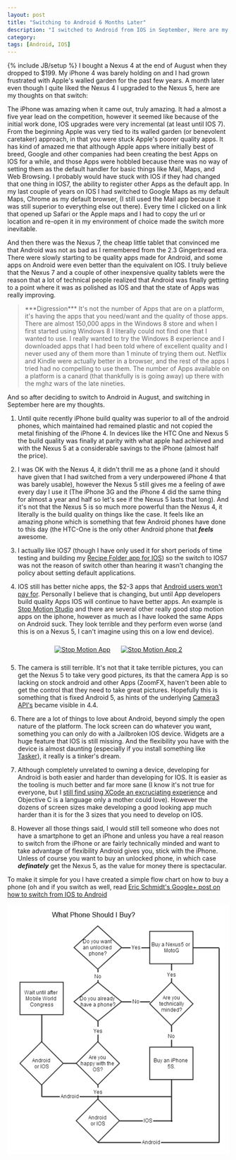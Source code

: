 ```yaml
---
layout: post
title: "Switching to Android 6 Months Later"
description: "I switched to Android from IOS in September, Here are my thoughts"
category: 
tags: [Android, IOS]
---
```

{% include JB/setup %}
I bought a Nexus 4 at the end of August when they dropped to $199.  My iPhone 4 was barely holding on and I had grown
frustrated with Apple's walled garden for the past few years.  A month later even though I quite liked the Nexus 4
I upgraded to the Nexus 5, here are my thoughts on that switch:

The iPhone was amazing when it came out, truly amazing.  It had a almost a five year lead on the competition, however
it seemed like because of the initial work done, IOS upgrades were very incremental (at least until IOS 7).  From the
beginning Apple was very tied to its walled garden (or benevolent caretaker) approach, in that you were stuck Apple's
poorer quality apps.  It has kind of amazed me that although Apple apps where initially best of breed, Google and other
companies had been creating the best Apps on IOS for a while, and those Apps were hobbled because there was no way
of setting them as the default handler for basic things like Mail, Maps, and Web Browsing.  I probably would have stuck
with IOS if they had changed that one thing in IOS7, the ability to register other Apps as the default app.  In my last
couple of years on IOS I had switched to Google Maps as my default Maps, Chrome as my default browser, (I still used
the Mail app because it was still superior to everything else out there).  Every time I clicked on a link that opened up
Safari or the Apple maps and I had to copy the url or location and re-open it in my environment of choice made the
switch more inevitable.

And then there was the Nexus 7, the cheap little tablet that convinced me that Android was not as bad as I remembered
from the 2.3 Gingerbread era.  There were slowly starting to be quality apps made for Android, and some apps on Android
were even better than the equivalent on IOS.  I truly believe that the Nexus 7 and a couple of other inexpensive quality
tablets were the reason that a lot of technical people realized that Android was finally getting to a point where it
was as polished as IOS and that the state of Apps was really improving.

<blockquote>***Digression*** It's not the number of Apps that are on a platform, it's having the apps that you need/want
and the quality of those apps.   There are almost 150,000 apps in the Windows 8 store and when I first started using Windows 8
I literally could not find one that I wanted to use.  I really
wanted to try the Windows 8 experience and I downloaded apps that I had been told where of excellent quality and I never used
any of them more than 1 minute of trying them out.   Netflix and Kindle were actually better in a browser, and the rest of the
apps I tried had no compelling to use them.  The number of Apps available on a platform is a canard (that thankfully is
is going away) up there with the mghz wars of the late nineties.
</blockquote>

And so after deciding to switch to Android in August, and switching in September here are my thoughts.

1.  Until quite recently iPhone build quality was superior to all of the android phones, which maintained had remained plastic
and not copied the metal finishing of the iPhone 4.  In devices like the HTC One and Nexus 5 the build quality was finally
 at parity with what apple had achieved and with the Nexus 5 at a considerable savings to the iPhone (almost half the price).

2. I was OK with the Nexus 4, it didn't thrill me as a phone (and it should have given that I had switched from a very underpowered
 iPhone 4 that was barely usable), however the Nexus 5 still gives me a feeling of awe every day I use it (The iPhone 3G and the iPhone 4
 did the same thing for almost a year and half so let's see if the Nexus 5 lasts that long).  And it's not that the Nexus 5 is so
 much more powerful than the Nexus 4, it literally is the build quality on things like the case.  It feels like an amazing
 phone which is something that few Android phones have done to this day (the HTC-One is the only other Android phone that
 ***feels*** awesome.

3. I actually like IOS7 (though I have only used it for short periods of time testing and building my
[Recipe Folder app for IOS](https://itunes.apple.com/ca/app/recipe-folder/id796838333?mt=8)) so the switch to IOS7 was not the
reason of switch other than hearing it wasn't changing the policy about setting default applications.

4. IOS still has better niche apps, the $2-3 apps that [Android users won't pay for](http://blog.flurry.com/bid/99013/The-History-of-App-Pricing-And-Why-Most-Apps-Are-Free).
Personally I believe that is changing, but until App developers build quality Apps IOS will continue to have better apps.  An example
is [Stop Motion Studio](https://itunes.apple.com/ca/app/stop-motion-studio/id441651297?mt=8) and there are several other really
good stop motion apps on the iphone, however as much as I have looked the same Apps on Android suck.
They look terrible and they perform even worse (and this is on a Nexus 5, I can't imagine using this on a low end device).
<div style="text-align:center">
    <a href="https://play.google.com/store/apps/details?id=com.sheado.lite.stopmotion&amp;hl=en"><img alt="Stop Motion App" style="display:inline; margin: 10px; width: 250px" src="https://lh5.ggpht.com/Ysqc41ANxJhjCkLpZmph0sAhithZaI1RgIXuxOL-ukQFIdc85zdtGrfqItW-oEI72Co=h900-rw"></a>
    <a href="https://play.google.com/store/apps/details?id=com.sheado.lite.stopmotion&amp;hl=en"><img alt="Stop Motion App 2" style="display:inline; margin: 10px; width: 250px" src="https://lh6.ggpht.com/_0FTDdsLrwGIxXNh8ksgV90WyEz5L6O1KIBzxe_ld1Ro-UNfN7NvEdkTZhF42qvKARg=h310-rw"></a>
</div>

5. The camera is still terrible.  It's not that it take terrible pictures, you can get the Nexus 5 to take very good pictures,
its that the camera App is so lacking on stock android and other Apps (ZoomFX, haven't been able to get the control that they need to take great pictures.  Hopefully this
is something that is fixed Android 5, as hints of the underlying [Camera3 API's](http://www.slideshare.net/lbk003/an-devcon2013-camera3kaurfinal) became visible in 4.4.

6. There are a lot of things to love about Android, beyond simply the open nature of the platform.  The lock screen can do whatever
you want, something you can only do with a Jailbroken IOS device.  Widgets are a huge feature that IOS is still missing.  And the
flexibility you have with the device is almost daunting (especially if you install something like [Tasker](https://play.google.com/store/apps/details?id=net.dinglisch.android.taskerm)),
it really is a tinker's dream.

7. Although completely unrelated to owning a device, developing for Android is both easier and harder than developing for IOS.  It is easier as the tooling is much better
and far more sane (I know it's not true for everyone, but I [still find using XCode an excruciating experience](http://www.agingcoder.com/programming/2010/07/19/coding-like-its-1999/)
and Objective C is a language only a mother could love).  However the dozens of screen sizes make developing a good looking
app much harder than it is for the 3 sizes that you need to develop on IOS.

8. However all those things said, I would still tell someone who does not have a smartphone to get an iPhone and unless you
have a real reason to switch from the iPhone or are fairly technically minded and want to take advantage of flexibility Android
gives you, stick with the iPhone.  Unless of course you want to buy an unlocked phone, in which case ***definately*** get the Nexus 5,
as the value for money there is spectacular.

To make it simple for you I have created a simple flow chart on how to buy a phone (oh and if you switch as well, read [Eric Schmidt's
Google+ post on how to switch from IOS to Android](https://plus.google.com/+EricSchmidt/posts/JcfVoJhW2Kw)

<img src="/img/what_phone_to_buy.png">


